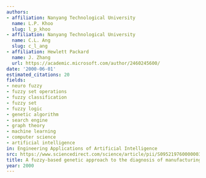 ```yaml
---
authors:
- affiliation: Nanyang Technological University
  name: L.P. Khoo
  slug: l_p_khoo
- affiliation: Nanyang Technological University
  name: C.L. Ang
  slug: c_l_ang
- affiliation: Hewlett Packard
  name: J. Zhang
  url: https://academic.microsoft.com/author/2460245600/
date: '2000-06-01'
estimated_citations: 20
fields:
- neuro fuzzy
- fuzzy set operations
- fuzzy classification
- fuzzy set
- fuzzy logic
- genetic algorithm
- search engine
- graph theory
- machine learning
- computer science
- artificial intelligence
in: Engineering Applications of Artificial Intelligence
src: https://www.sciencedirect.com/science/article/pii/S0952197600000038
title: A fuzzy-based genetic approach to the diagnosis of manufacturing systems
year: 2000
---
```

